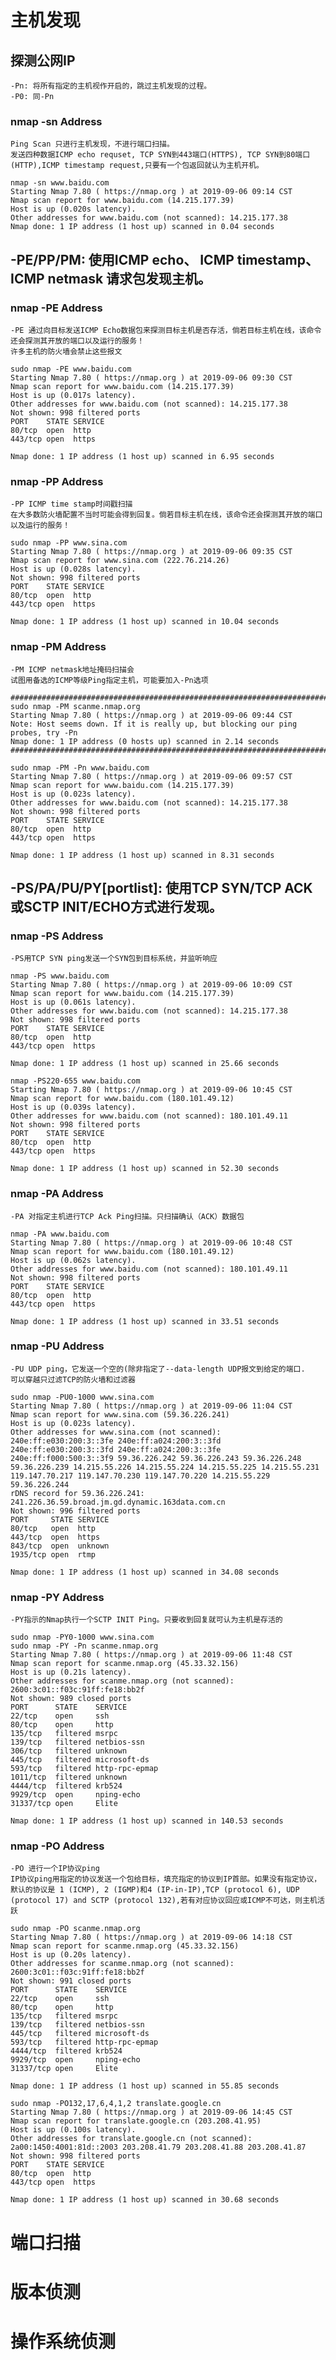 # 主机发现

## 探测公网IP

    -Pn: 将所有指定的主机视作开启的，跳过主机发现的过程。
    -P0: 同-Pn

### nmap -sn Address
    Ping Scan 只进行主机发现，不进行端口扫描。
    发送四种数据ICMP echo requset, TCP SYN到443端口(HTTPS), TCP SYN到80端口(HTTP),ICMP timestamp request,只要有一个包返回就认为主机开机。

    nmap -sn www.baidu.com
    Starting Nmap 7.80 ( https://nmap.org ) at 2019-09-06 09:14 CST
    Nmap scan report for www.baidu.com (14.215.177.39)
    Host is up (0.020s latency).
    Other addresses for www.baidu.com (not scanned): 14.215.177.38
    Nmap done: 1 IP address (1 host up) scanned in 0.04 seconds

## -PE/PP/PM: 使用ICMP echo、 ICMP timestamp、ICMP netmask 请求包发现主机。
### nmap  -PE Address
    -PE 通过向目标发送ICMP Echo数据包来探测目标主机是否存活，倘若目标主机在线，该命令还会探测其开放的端口以及运行的服务！   
    许多主机的防火墙会禁止这些报文

    sudo nmap -PE www.baidu.com
    Starting Nmap 7.80 ( https://nmap.org ) at 2019-09-06 09:30 CST
    Nmap scan report for www.baidu.com (14.215.177.39)
    Host is up (0.017s latency).
    Other addresses for www.baidu.com (not scanned): 14.215.177.38
    Not shown: 998 filtered ports
    PORT    STATE SERVICE
    80/tcp  open  http
    443/tcp open  https

    Nmap done: 1 IP address (1 host up) scanned in 6.95 seconds

### nmap  -PP Address
    -PP ICMP time stamp时间戳扫描
    在大多数防火墙配置不当时可能会得到回复。倘若目标主机在线，该命令还会探测其开放的端口以及运行的服务！   

    sudo nmap -PP www.sina.com
    Starting Nmap 7.80 ( https://nmap.org ) at 2019-09-06 09:35 CST 
    Nmap scan report for www.sina.com (222.76.214.26)
    Host is up (0.028s latency).
    Not shown: 998 filtered ports
    PORT    STATE SERVICE
    80/tcp  open  http
    443/tcp open  https

    Nmap done: 1 IP address (1 host up) scanned in 10.04 seconds

### nmap  -PM Address
    -PM ICMP netmask地址掩码扫描会
    试图用备选的ICMP等级Ping指定主机，可能要加入-Pn选项
    
    ###################################################################################
    sudo nmap -PM scanme.nmap.org
    Starting Nmap 7.80 ( https://nmap.org ) at 2019-09-06 09:44 CST
    Note: Host seems down. If it is really up, but blocking our ping probes, try -Pn
    Nmap done: 1 IP address (0 hosts up) scanned in 2.14 seconds
    ###################################################################################

    sudo nmap -PM -Pn www.baidu.com
    Starting Nmap 7.80 ( https://nmap.org ) at 2019-09-06 09:57 CST
    Nmap scan report for www.baidu.com (14.215.177.39)
    Host is up (0.023s latency).
    Other addresses for www.baidu.com (not scanned): 14.215.177.38
    Not shown: 998 filtered ports
    PORT    STATE SERVICE
    80/tcp  open  http
    443/tcp open  https

    Nmap done: 1 IP address (1 host up) scanned in 8.31 seconds
    
## -PS/PA/PU/PY[portlist]: 使用TCP SYN/TCP ACK或SCTP INIT/ECHO方式进行发现。
### nmap -PS Address
    -PS用TCP SYN ping发送一个SYN包到目标系统，并监听响应

    nmap -PS www.baidu.com
    Starting Nmap 7.80 ( https://nmap.org ) at 2019-09-06 10:09 CST
    Nmap scan report for www.baidu.com (14.215.177.39)
    Host is up (0.061s latency).
    Other addresses for www.baidu.com (not scanned): 14.215.177.38
    Not shown: 998 filtered ports
    PORT    STATE SERVICE
    80/tcp  open  http
    443/tcp open  https

    Nmap done: 1 IP address (1 host up) scanned in 25.66 seconds

    nmap -PS220-655 www.baidu.com
    Starting Nmap 7.80 ( https://nmap.org ) at 2019-09-06 10:45 CST
    Nmap scan report for www.baidu.com (180.101.49.12)
    Host is up (0.039s latency).
    Other addresses for www.baidu.com (not scanned): 180.101.49.11
    Not shown: 998 filtered ports
    PORT    STATE SERVICE
    80/tcp  open  http
    443/tcp open  https

    Nmap done: 1 IP address (1 host up) scanned in 52.30 seconds

### nmap -PA Address
    -PA 对指定主机进行TCP Ack Ping扫描。只扫描确认（ACK）数据包

    nmap -PA www.baidu.com
    Starting Nmap 7.80 ( https://nmap.org ) at 2019-09-06 10:48 CST
    Nmap scan report for www.baidu.com (180.101.49.12)
    Host is up (0.062s latency).
    Other addresses for www.baidu.com (not scanned): 180.101.49.11
    Not shown: 998 filtered ports
    PORT    STATE SERVICE
    80/tcp  open  http
    443/tcp open  https

    Nmap done: 1 IP address (1 host up) scanned in 33.51 seconds

### nmap -PU Address
    -PU UDP ping，它发送一个空的(除非指定了--data-length UDP报文到给定的端口.
    可以穿越只过滤TCP的防火墙和过滤器

    sudo nmap -PU0-1000 www.sina.com
    Starting Nmap 7.80 ( https://nmap.org ) at 2019-09-06 11:04 CST
    Nmap scan report for www.sina.com (59.36.226.241)
    Host is up (0.023s latency).
    Other addresses for www.sina.com (not scanned): 240e:ff:e030:200:3::3fe 240e:ff:a024:200:3::3fd 240e:ff:e030:200:3::3fd 240e:ff:a024:200:3::3fe 240e:ff:f000:500:3::3f9 59.36.226.242 59.36.226.243 59.36.226.248 59.36.226.239 14.215.55.226 14.215.55.224 14.215.55.225 14.215.55.231 119.147.70.217 119.147.70.230 119.147.70.220 14.215.55.229 59.36.226.244
    rDNS record for 59.36.226.241: 241.226.36.59.broad.jm.gd.dynamic.163data.com.cn
    Not shown: 996 filtered ports
    PORT     STATE SERVICE
    80/tcp   open  http
    443/tcp  open  https
    843/tcp  open  unknown
    1935/tcp open  rtmp

    Nmap done: 1 IP address (1 host up) scanned in 34.08 seconds

### nmap -PY Address
    -PY指示的Nmap执行一个SCTP INIT Ping。只要收到回复就可认为主机是存活的

    sudo nmap -PY0-1000 www.sina.com
    sudo nmap -PY -Pn scanme.nmap.org
    Starting Nmap 7.80 ( https://nmap.org ) at 2019-09-06 11:48 CST
    Nmap scan report for scanme.nmap.org (45.33.32.156)
    Host is up (0.21s latency).
    Other addresses for scanme.nmap.org (not scanned): 2600:3c01::f03c:91ff:fe18:bb2f
    Not shown: 989 closed ports
    PORT      STATE    SERVICE
    22/tcp    open     ssh
    80/tcp    open     http
    135/tcp   filtered msrpc
    139/tcp   filtered netbios-ssn
    306/tcp   filtered unknown
    445/tcp   filtered microsoft-ds
    593/tcp   filtered http-rpc-epmap
    1011/tcp  filtered unknown
    4444/tcp  filtered krb524
    9929/tcp  open     nping-echo
    31337/tcp open     Elite

    Nmap done: 1 IP address (1 host up) scanned in 140.53 seconds





### nmap -PO Address
    -PO 进行一个IP协议ping
    IP协议ping用指定的协议发送一个包给目标，填充指定的协议到IP首部。如果没有指定协议，默认的协议是 1 (ICMP), 2 (IGMP)和4 (IP-in-IP),TCP (protocol 6), UDP (protocol 17) and SCTP (protocol 132),若有对应协议回应或ICMP不可达，则主机活跃

    sudo nmap -PO scanme.nmap.org
    Starting Nmap 7.80 ( https://nmap.org ) at 2019-09-06 14:18 CST
    Nmap scan report for scanme.nmap.org (45.33.32.156)
    Host is up (0.20s latency).
    Other addresses for scanme.nmap.org (not scanned):  2600:3c01::f03c:91ff:fe18:bb2f
    Not shown: 991 closed ports
    PORT      STATE    SERVICE
    22/tcp    open     ssh
    80/tcp    open     http
    135/tcp   filtered msrpc
    139/tcp   filtered netbios-ssn
    445/tcp   filtered microsoft-ds
    593/tcp   filtered http-rpc-epmap
    4444/tcp  filtered krb524
    9929/tcp  open     nping-echo
    31337/tcp open     Elite

    Nmap done: 1 IP address (1 host up) scanned in 55.85 seconds

    sudo nmap -PO132,17,6,4,1,2 translate.google.cn
    Starting Nmap 7.80 ( https://nmap.org ) at 2019-09-06 14:45 CST
    Nmap scan report for translate.google.cn (203.208.41.95)
    Host is up (0.100s latency).
    Other addresses for translate.google.cn (not scanned): 2a00:1450:4001:81d::2003 203.208.41.79 203.208.41.88 203.208.41.87
    Not shown: 998 filtered ports
    PORT    STATE SERVICE
    80/tcp  open  http
    443/tcp open  https

    Nmap done: 1 IP address (1 host up) scanned in 30.68 seconds


# 端口扫描

# 版本侦测

# 操作系统侦测